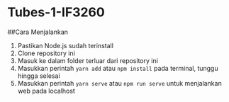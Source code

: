# Tubes-1-IF3260

##Cara Menjalankan
1. Pastikan Node.js sudah terinstall
2. Clone repository ini
3. Masuk ke dalam folder terluar dari repository ini
4. Masukkan perintah `yarn add` atau `npm install` pada terminal, tunggu hingga selesai
5. Masukkan perintah `yarn serve` atau `npm run serve` untuk menjalankan web pada localhost
